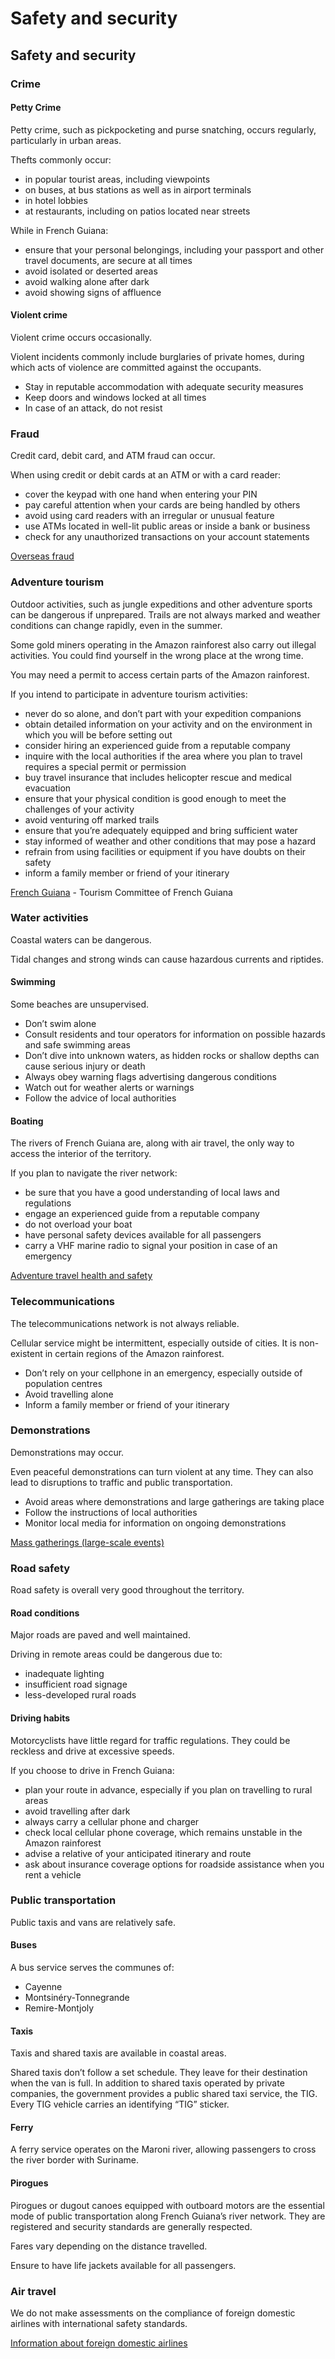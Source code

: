 # Safety and security

## Safety and security

### Crime

#### Petty Crime

Petty crime, such as pickpocketing and purse snatching, occurs regularly, particularly in urban areas.

Thefts commonly occur:

* in popular tourist areas, including viewpoints
* on buses, at bus stations as well as in airport terminals
* in hotel lobbies
* at restaurants, including on patios located near streets

While in French Guiana:

* ensure that your personal belongings, including your passport and other travel documents, are secure at all times
* avoid isolated or deserted areas
* avoid walking alone after dark
* avoid showing signs of affluence

#### Violent crime

Violent crime occurs occasionally.

Violent incidents commonly include burglaries of private homes, during which acts of violence are committed against the occupants.

* Stay in reputable accommodation with adequate security measures
* Keep doors and windows locked at all times
* In case of an attack, do not resist

### Fraud

Credit card, debit card, and ATM fraud can occur.

When using credit or debit cards at an ATM or with a card reader:

* cover the keypad with one hand when entering your PIN
* pay careful attention when your cards are being handled by others
* avoid using card readers with an irregular or unusual feature
* use ATMs located in well-lit public areas or inside a bank or business
* check for any unauthorized transactions on your account statements

[Overseas fraud](https://travel.gc.ca/travelling/health-safety/overseas-fraud)

### Adventure tourism

Outdoor activities, such as jungle expeditions and other adventure sports can be dangerous if unprepared. Trails are not always marked and weather conditions can change rapidly, even in the summer.

Some gold miners operating in the Amazon rainforest also carry out illegal activities. You could find yourself in the wrong place at the wrong time.

You may need a permit to access certain parts of the Amazon rainforest.

If you intend to participate in adventure tourism activities:

* never do so alone, and don’t part with your expedition companions
* obtain detailed information on your activity and on the environment in which you will be before setting out
* consider hiring an experienced guide from a reputable company
* inquire with the local authorities if the area where you plan to travel requires a special permit or permission
* buy travel insurance that includes helicopter rescue and medical evacuation
* ensure that your physical condition is good enough to meet the challenges of your activity
* avoid venturing off marked trails
* ensure that you’re adequately equipped and bring sufficient water
* stay informed of weather and other conditions that may pose a hazard
* refrain from using facilities or equipment if you have doubts on their safety
* inform a family member or friend of your itinerary

[French Guiana](https://www.guyane-amazonie.fr/je-redecouvre-la-guyane) - Tourism Committee of French Guiana

### Water activities

Coastal waters can be dangerous.

Tidal changes and strong winds can cause hazardous currents and riptides.

#### Swimming

Some beaches are unsupervised.

* Don’t swim alone
* Consult residents and tour operators for information on possible hazards and safe swimming areas
* Don’t dive into unknown waters, as hidden rocks or shallow depths can cause serious injury or death
* Always obey warning flags advertising dangerous conditions
* Watch out for weather alerts or warnings
* Follow the advice of local authorities

#### Boating

The rivers of French Guiana are, along with air travel, the only way to access the interior of the territory.

If you plan to navigate the river network:

* be sure that you have a good understanding of local laws and regulations
* engage an experienced guide from a reputable company
* do not overload your boat
* have personal safety devices available for all passengers
* carry a VHF marine radio to signal your position in case of an emergency

[Adventure travel health and safety](https://travel.gc.ca/travelling/health-safety/adventure-travellers)

### Telecommunications

The telecommunications network is not always reliable.

Cellular service might be intermittent, especially outside of cities. It is non-existent in certain regions of the Amazon rainforest.

* Don’t rely on your cellphone in an emergency, especially outside of population centres
* Avoid travelling alone
* Inform a family member or friend of your itinerary

### Demonstrations

Demonstrations may occur.

Even peaceful demonstrations can turn violent at any time. They can also lead to disruptions to traffic and public transportation.

* Avoid areas where demonstrations and large gatherings are taking place
* Follow the instructions of local authorities
* Monitor local media for information on ongoing demonstrations

[Mass gatherings (large-scale events)](https://travel.gc.ca/travelling/health-safety/mass-gatherings)

### Road safety

Road safety is overall very good throughout the territory.

#### Road conditions

Major roads are paved and well maintained.

Driving in remote areas could be dangerous due to:

* inadequate lighting
* insufficient road signage
* less-developed rural roads

#### Driving habits

Motorcyclists have little regard for traffic regulations. They could be reckless and drive at excessive speeds.

If you choose to drive in French Guiana:

* plan your route in advance, especially if you plan on travelling to rural areas
* avoid travelling after dark
* always carry a cellular phone and charger
* check local cellular phone coverage, which remains unstable in the Amazon rainforest
* advise a relative of your anticipated itinerary and route
* ask about insurance coverage options for roadside assistance when you rent a vehicle

### Public transportation

Public taxis and vans are relatively safe.

#### Buses

A bus service serves the communes of:

* Cayenne
* Montsinéry-Tonnegrande
* Remire-Montjoly

#### Taxis

Taxis and shared taxis are available in coastal areas.

Shared taxis don’t follow a set schedule. They leave for their destination when the van is full. In addition to shared taxis operated by private companies, the government provides a public shared taxi service, the TIG. Every TIG vehicle carries an identifying “TIG” sticker.

#### Ferry

A ferry service operates on the Maroni river, allowing passengers to cross the river border with Suriname.

#### Pirogues

Pirogues or dugout canoes equipped with outboard motors are the essential mode of public transportation along French Guiana’s river network. They are registered and security standards are generally respected.

Fares vary depending on the distance travelled.

Ensure to have life jackets available for all passengers.

### Air travel

We do not make assessments on the compliance of foreign domestic airlines with international safety standards.

[Information about foreign domestic airlines](https://travel.gc.ca/air/in-flight-safety#other)